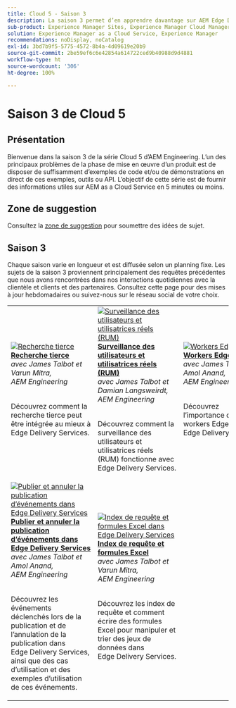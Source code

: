 ```yaml
---
title: Cloud 5 - Saison 3
description: La saison 3 permet d’en apprendre davantage sur AEM Edge Delivery Services grâce à des entretiens approfondis avec des personnes expertes qui ont travaillé sur des projets complexes.
sub-product: Experience Manager Sites, Experience Manager Cloud Manager, Experience Manager Assets
solution: Experience Manager as a Cloud Service, Experience Manager
recommendations: noDisplay, noCatalog
exl-id: 3bd7b9f5-5775-4572-8b4a-4d09619e20b9
source-git-commit: 2be59ef6c6e42854a614722ced9b40988d9d4881
workflow-type: ht
source-wordcount: '306'
ht-degree: 100%

---
```


# Saison 3 de Cloud 5

## Présentation

Bienvenue dans la saison 3 de la série Cloud 5 d’AEM Engineering. L’un des principaux problèmes de la phase de mise en œuvre d’un produit est de disposer de suffisamment d’exemples de code et/ou de démonstrations en direct de ces exemples, outils ou API. L’objectif de cette série est de fournir des informations utiles sur AEM as a Cloud Service en 5 minutes ou moins.

## Zone de suggestion

Consultez la [zone de suggestion](https://forms.office.com/r/74P5Xz4UH0) pour soumettre des idées de sujet.

## Saison 3

Chaque saison varie en longueur et est diffusée selon un planning fixe. Les sujets de la saison 3 proviennent principalement des requêtes précédentes que nous avons rencontrées dans nos interactions quotidiennes avec la clientèle et clients et des partenaires. Consultez cette page pour des mises à jour hebdomadaires ou suivez-nous sur le réseau social de votre choix.

<table>
    <tr>
        <td>
            <a href="./season-3/cloud5-3rd-party-search.md">
                <img alt="Recherche tierce" src="https://video.tv.adobe.com/v/3427040?format=jpeg"/>
            </a>
            <div>
                <a href="./season-3/cloud5-3rd-party-search.md">
<strong>Recherche tierce</strong></a>
<br/><em>avec James Talbot et Varun Mitra, AEM Engineering</em>
            </div>
            <p>
                <br/>
Découvrez comment la recherche tierce peut être intégrée au mieux à Edge Delivery Services.
            </p>
        </td>   
        <td>
            <a href="./season-3/cloud5-rum.md">
                <img alt="Surveillance des utilisateurs et utilisatrices réels (RUM)" src="https://video.tv.adobe.com/v/3427495?format=jpeg"/>
            </a>
            <div>
                <a href="./season-3/cloud5-rum.md">
<strong>Surveillance des utilisateurs et utilisatrices réels (RUM)</strong></a>
<br/><em>avec James Talbot et Damian Langsweirdt, AEM Engineering</em>
            </div>
            <p>
                <br/>
Découvrez comment la surveillance des utilisateurs et utilisatrices réels (RUM) fonctionne avec Edge Delivery Services.
            </p>
        </td>   
        <td>
            <a href="./season-3/cloud5-edge-workers.md">
                <img alt="Workers Edge" src="https://video.tv.adobe.com/v/3427589?format=jpeg"/>
            </a>
            <div>
                <a href="./season-3/cloud5-edge-workers.md">
<strong>Workers Edge</strong></a>
<br/><em>avec James Talbot et Amol Anand, AEM Engineering</em>
            </div>
            <p>
                <br/>
Découvrez l’importance des workers Edge avec Edge Delivery Services.
            </p>
        </td>   
    </tr>
    <tr>
        <td>
            <a href="./season-3/cloud5-publish-events.md">
                <img alt="Publier et annuler la publication d’événements dans Edge Delivery Services" src="https://video.tv.adobe.com/v/3427681?format=jpeg"/>
            </a>
            <div>
                <a href="./season-3/cloud5-publish-events.md">
<strong>Publier et annuler la publication d’événements dans Edge Delivery Services</strong></a>
<br/><em>avec James Talbot et Amol Anand, AEM Engineering</em>
            </div>
            <p>
                <br/>
Découvrez les événements déclenchés lors de la publication et de l’annulation de la publication dans Edge Delivery Services, ainsi que des cas d’utilisation et des exemples d’utilisation de ces événements.
            </p>
        </td>  
        <td>
            <a href="./season-3/cloud5-query-indexes.md">
                <img alt="Index de requête et formules Excel dans Edge Delivery Services" src="https://video.tv.adobe.com/v/3427787?format=jpeg"/>
            </a>
            <div>
                <a href="./season-3/cloud5-query-indexes.md">
<strong>Index de requête et formules Excel</strong></a>
<br/><em>avec James Talbot et Varun Mitra, AEM Engineering</em>
            </div>
            <p>
                <br/>
Découvrez les index de requête et comment écrire des formules Excel pour manipuler et trier des jeux de données dans Edge Delivery Services.
            </p>
        </td>   
    </tr>  
</table>
